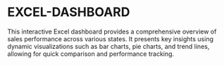 # EXCEL-DASHBOARD
This interactive Excel dashboard provides a comprehensive overview of sales performance across various states. It presents key insights using dynamic visualizations such as bar charts, pie charts, and trend lines, allowing for quick comparison and performance tracking.
